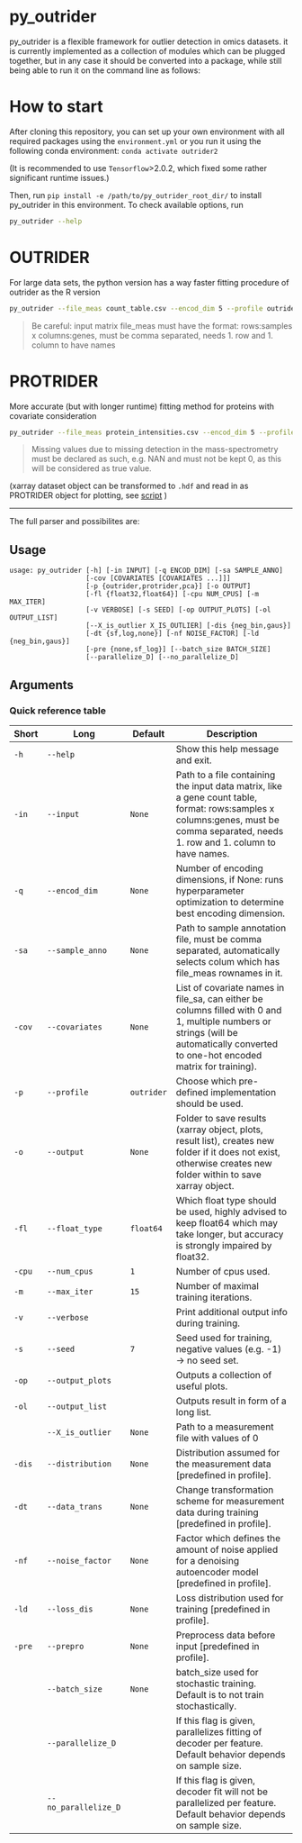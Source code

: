 # py_outrider

py_outrider is a flexible framework for outlier detection in omics datasets.
it is currently implemented as a collection of modules which can be plugged together, 
but in any case it should be converted into a package,
while still being able to run it on the command line as follows:


# How to start

After cloning this repository, you can set up your own environment with all required packages using the `environment.yml`
or you run it using the following conda environment: `conda activate outrider2`

(It is recommended to use `Tensorflow`>2.0.2, which fixed some rather significant runtime issues.)

Then, run `pip install -e /path/to/py_outrider_root_dir/` to install py_outrider in this environment. 
To check available options, run
```sh
py_outrider --help
```

# OUTRIDER
For large data sets, the python version has a way faster fitting procedure of outrider as the R version
```sh
py_outrider --file_meas count_table.csv --encod_dim 5 --profile outrider --output OUTPUT_DIR --num_cpus 10 
```

> Be careful: input matrix file_meas must have the format: rows:samples x columns:genes, must be comma separated, needs 1. row and 1. column to have names


# PROTRIDER
More accurate (but with longer runtime) fitting method for proteins with covariate consideration
```sh
py_outrider --file_meas protein_intensities.csv --encod_dim 5 --profile protrider --output OUTPUT_DIR --num_cpus 10 --file_sa sample_anno.csv -cov batch gender --output_list True  --output_plots True
```

> Missing values due to missing detection in the mass-spectrometry must be declared as such, e.g. NAN and must not be kept 0, as this will be considered as true value.

(xarray dataset object can be transformed to `.hdf` and read in as PROTRIDER object for plotting, see [script](https://gitlab.cmm.in.tum.de/yepez/proteome_analysis/-/blob/master/Scripts/MultiOmics/Aberrant_Expression/PROTRIDER/hdf5_to_se.R) )



---
The full parser and possibilites are:

## Usage
```
usage: py_outrider [-h] [-in INPUT] [-q ENCOD_DIM] [-sa SAMPLE_ANNO]
                   [-cov [COVARIATES [COVARIATES ...]]]
                   [-p {outrider,protrider,pca}] [-o OUTPUT]
                   [-fl {float32,float64}] [-cpu NUM_CPUS] [-m MAX_ITER]
                   [-v VERBOSE] [-s SEED] [-op OUTPUT_PLOTS] [-ol OUTPUT_LIST]
                   [--X_is_outlier X_IS_OUTLIER] [-dis {neg_bin,gaus}]
                   [-dt {sf,log,none}] [-nf NOISE_FACTOR] [-ld {neg_bin,gaus}]
                   [-pre {none,sf_log}] [--batch_size BATCH_SIZE]
                   [--parallelize_D] [--no_parallelize_D]
```
## Arguments
### Quick reference table
|Short |Long                |Default   |Description                                                                                                                                                   |
|------|----------------|----------|--------------------------------------------------------------------------------------------------------------------------------------------------------------|
|`-h`  |`--help`            |          |Show this help message and exit.                                                                                                                               |
|`-in` |`--input`           |`None`    |Path to a file containing the input data matrix, like a gene count table, format: rows:samples x columns:genes, must be comma separated, needs 1. row and 1. column to have names.  |
|`-q`  |`--encod_dim`       |`None`    |Number of encoding dimensions, if None: runs hyperparameter optimization to determine best encoding dimension.                                                 |
|`-sa` |`--sample_anno`     |`None`    |Path to sample annotation file, must be comma separated, automatically selects colum which has file_meas rownames in it.                                       |
|`-cov`|`--covariates`      |`None`    |List of covariate names in file_sa, can either be columns filled with 0 and 1, multiple numbers or strings (will be automatically converted to one-hot encoded matrix for training). |                                                                             |
|`-p`  |`--profile`         |`outrider`|Choose which pre-defined implementation should be used.                                                                                                        |
|`-o`  |`--output`          |`None`    |Folder to save results (xarray object, plots, result list), creates new folder if it does not exist, otherwise creates new folder within to save xarray object.|
|`-fl` |`--float_type`      |`float64` |Which float type should be used, highly advised to keep float64 which may take longer, but accuracy is strongly impaired by float32.                           |
|`-cpu`|`--num_cpus`        |`1`       |Number of cpus used.                                                                                                                                           |
|`-m`  |`--max_iter`        |`15`      |Number of maximal training iterations.                                                                                                                         |
|`-v`  |`--verbose`         |          |Print additional output info during training.                                                                                                                  |
|`-s`  |`--seed`            |`7`       |Seed used for training, negative values (e.g. -1) -> no seed set.                                                                                              |
|`-op` |`--output_plots`    |          |Outputs a collection of useful plots.                                                                                                                          |
|`-ol` |`--output_list`     |          |Outputs result in form of a long list.                                                                                                                         |
|      |`--X_is_outlier`    |`None`    |Path to a measurement file with values of 0|1 for injected outliers, automatically performs precision-recall on in.                                            |
|`-dis`|`--distribution`    |`None`    |Distribution assumed for the measurement data [predefined in profile].                                                                                         |
|`-dt` |`--data_trans`      |`None`    |Change transformation scheme for measurement data during training [predefined in profile].                                                                     |
|`-nf` |`--noise_factor`    |`None`    |Factor which defines the amount of noise applied for a denoising autoencoder model [predefined in profile].                                                    |
|`-ld` |`--loss_dis`        |`None`    |Loss distribution used for training [predefined in profile].                                                                                                   |
|`-pre`|`--prepro`          |`None`    |Preprocess data before input [predefined in profile].                                                                                                          |
|      |`--batch_size`      |`None`    |batch_size used for stochastic training. Default is to not train stochastically.                                                                               |
|      |`--parallelize_D`   |          |If this flag is given, parallelizes fitting of decoder per feature. Default behavior depends on sample size.                                                  |
|      |`--no_parallelize_D`|          |If this flag is given, decoder fit will not be parallelized per feature. Default behavior depends on sample size.                                             |


